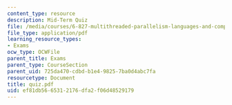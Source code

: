 ```yaml
---
content_type: resource
description: Mid-Term Quiz
file: /media/courses/6-827-multithreaded-parallelism-languages-and-compilers-fall-2002/ef81db5665312176dfa2f06d48529179_quiz.pdf
file_type: application/pdf
learning_resource_types:
- Exams
ocw_type: OCWFile
parent_title: Exams
parent_type: CourseSection
parent_uid: 725da470-cdbd-b1e4-9825-7ba0d4abc7fa
resourcetype: Document
title: quiz.pdf
uid: ef81db56-6531-2176-dfa2-f06d48529179
---
```

